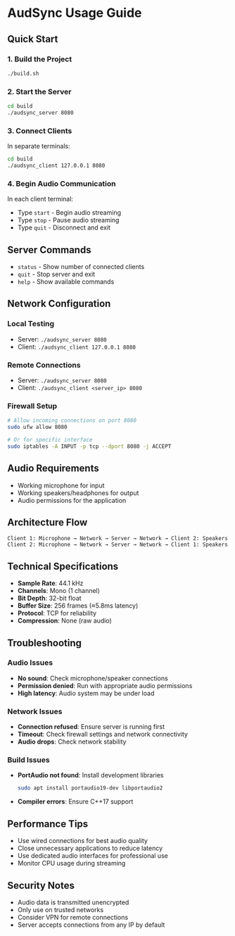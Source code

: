 # AudSync Usage Guide

## Quick Start

### 1. Build the Project
```bash
./build.sh
```

### 2. Start the Server
```bash
cd build
./audsync_server 8080
```

### 3. Connect Clients
In separate terminals:
```bash
cd build
./audsync_client 127.0.0.1 8080
```

### 4. Begin Audio Communication
In each client terminal:
- Type `start` - Begin audio streaming
- Type `stop` - Pause audio streaming  
- Type `quit` - Disconnect and exit

## Server Commands
- `status` - Show number of connected clients
- `quit` - Stop server and exit
- `help` - Show available commands

## Network Configuration

### Local Testing
- Server: `./audsync_server 8080`
- Client: `./audsync_client 127.0.0.1 8080`

### Remote Connections
- Server: `./audsync_server 8080`
- Client: `./audsync_client <server_ip> 8080`

### Firewall Setup
```bash
# Allow incoming connections on port 8080
sudo ufw allow 8080

# Or for specific interface
sudo iptables -A INPUT -p tcp --dport 8080 -j ACCEPT
```

## Audio Requirements
- Working microphone for input
- Working speakers/headphones for output
- Audio permissions for the application

## Architecture Flow
```
Client 1: Microphone → Network → Server → Network → Client 2: Speakers
Client 2: Microphone → Network → Server → Network → Client 1: Speakers
```

## Technical Specifications
- **Sample Rate**: 44.1 kHz
- **Channels**: Mono (1 channel)
- **Bit Depth**: 32-bit float
- **Buffer Size**: 256 frames (≈5.8ms latency)
- **Protocol**: TCP for reliability
- **Compression**: None (raw audio)

## Troubleshooting

### Audio Issues
- **No sound**: Check microphone/speaker connections
- **Permission denied**: Run with appropriate audio permissions
- **High latency**: Audio system may be under load

### Network Issues
- **Connection refused**: Ensure server is running first
- **Timeout**: Check firewall settings and network connectivity
- **Audio drops**: Check network stability

### Build Issues
- **PortAudio not found**: Install development libraries
  ```bash
  sudo apt install portaudio19-dev libportaudio2
  ```
- **Compiler errors**: Ensure C++17 support

## Performance Tips
- Use wired connections for best audio quality
- Close unnecessary applications to reduce latency
- Use dedicated audio interfaces for professional use
- Monitor CPU usage during streaming

## Security Notes
- Audio data is transmitted unencrypted
- Only use on trusted networks
- Consider VPN for remote connections
- Server accepts connections from any IP by default
